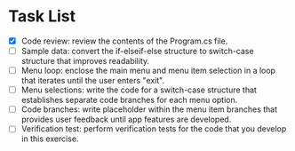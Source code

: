 # Task List

- [x] Code review: review the contents of the Program.cs file.
- [ ] Sample data: convert the if-elseif-else structure to switch-case structure that improves readability.
- [ ] Menu loop: enclose the main menu and menu item selection in a loop that iterates until the user enters "exit".
- [ ] Menu selections: write the code for a switch-case structure that establishes separate code branches for each menu option.
- [ ] Code branches: write placeholder within the menu item branches that provides user feedback until app features are developed.
- [ ] Verification test: perform verification tests for the code that you develop in this exercise.
